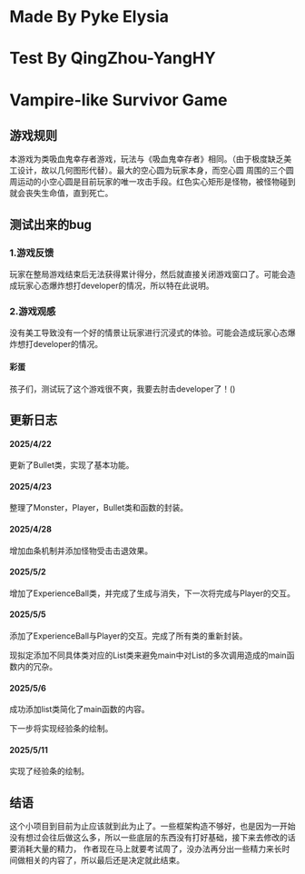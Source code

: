 # Made By Pyke Elysia
# Test By QingZhou-YangHY

# Vampire-like Survivor Game

## 游戏规则

本游戏为类吸血鬼幸存者游戏，玩法与《吸血鬼幸存者》相同。（由于极度缺乏美工设计，故以几何图形代替）。最大的空心圆为玩家本身，而空心圆
周围的三个圆周运动的小空心圆是目前玩家的唯一攻击手段。红色实心矩形是怪物，被怪物碰到就会丧失生命值，直到死亡。

## 测试出来的bug

### 1.游戏反馈

玩家在整局游戏结束后无法获得累计得分，然后就直接关闭游戏窗口了。可能会造成玩家心态爆炸想打developer的情况，所以特在此说明。

### 2.游戏观感

没有美工导致没有一个好的情景让玩家进行沉浸式的体验。可能会造成玩家心态爆炸想打developer的情况。

#### 彩蛋

孩子们，测试玩了这个游戏很不爽，我要去肘击developer了！()

## 更新日志

#### 2025/4/22

更新了Bullet类，实现了基本功能。

#### 2025/4/23

整理了Monster，Player，Bullet类和函数的封装。

#### 2025/4/28

增加血条机制并添加怪物受击击退效果。

#### 2025/5/2

增加了ExperienceBall类，并完成了生成与消失，下一次将完成与Player的交互。

#### 2025/5/5

添加了ExperienceBall与Player的交互。完成了所有类的重新封装。

现拟定添加不同具体类对应的List类来避免main中对List的多次调用造成的main函数内的冗杂。

#### 2025/5/6

成功添加list类简化了main函数的内容。

下一步将实现经验条的绘制。

#### 2025/5/11

实现了经验条的绘制。

## 结语

这个小项目到目前为止应该就到此为止了。一些框架构造不够好，也是因为一开始没有想过会往后做这么多，所以一些底层的东西没有打好基础，接下来去修改的话要消耗大量的精力，
作者现在马上就要考试周了，没办法再分出一些精力来长时间做相关的内容了，所以最后还是决定就此结束。
